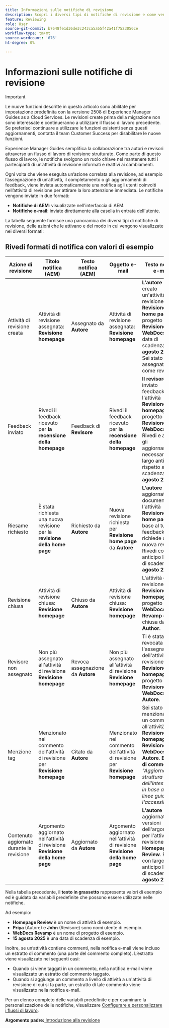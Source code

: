 ```yaml
---
title: Informazioni sulle notifiche di revisione
description: Scopri i diversi tipi di notifiche di revisione e come vengono attivate durante le diverse fasi del flusso di lavoro di revisione in Experience Manager Guides.
feature: Reviewing
role: User
source-git-commit: b7648fe1d36de3c243ca5a55f42a41f7523056ce
workflow-type: tm+mt
source-wordcount: '676'
ht-degree: 0%

---
```


# Informazioni sulle notifiche di revisione

>[!IMPORTANT]
>
> Le nuove funzioni descritte in questo articolo sono abilitate per impostazione predefinita con la versione 2508 di Experience Manager Guides as a Cloud Services. Le revisioni create prima della migrazione non sono interessate e continueranno a utilizzare il flusso di lavoro precedente. Se preferisci continuare a utilizzare le funzioni esistenti senza questi aggiornamenti, contatta il team Customer Success per disabilitare le nuove funzioni.

Experience Manager Guides semplifica la collaborazione tra autori e revisori attraverso un flusso di lavoro di revisione strutturato. Come parte di questo flusso di lavoro, le notifiche svolgono un ruolo chiave nel mantenere tutti i partecipanti di un’attività di revisione informati e reattivi ai cambiamenti.

Ogni volta che viene eseguita un’azione correlata alla revisione, ad esempio l’assegnazione di un’attività, il completamento o gli aggiornamenti di feedback, viene inviata automaticamente una notifica agli utenti coinvolti nell’attività di revisione per attirare la loro attenzione immediata. Le notifiche vengono inviate in due formati:

- **Notifiche di AEM**: visualizzate nell&#39;interfaccia di AEM.
- **Notifiche e-mail**: inviate direttamente alla casella in entrata dell&#39;utente.

La tabella seguente fornisce una panoramica dei diversi tipi di notifiche di revisione, delle azioni che le attivano e del modo in cui vengono visualizzate nei diversi formati:


## Rivedi formati di notifica con valori di esempio

| **Azione di revisione** | **Titolo notifica (AEM)** | **Testo notifica (AEM)** | **Oggetto e-mail** | **Testo notifica e-mail** | **Destinatario** |
|-----------------------------|--------------------------------------------------|-------------------------------------------------------------|--------------------------------------------------------|------------------------------------------------------------------------------------------------|-----------------------------|
| Attività di revisione creata | Attività di revisione assegnata: **Revisione homepage** | Assegnato da **Autore** | Attività di revisione assegnata: **Revisione homepage** | **L&#39;autore** ha creato un&#39;attività di revisione **Revisione home page** nel progetto **Revisione WebDocs** con data di scadenza **15 agosto 2025**. Sei stato assegnato come revisore. | **Revisore** |
| Feedback inviato | Rivedi il feedback ricevuto per **la recensione della homepage** | Feedback di **Revisore** | Rivedi il feedback ricevuto per **la recensione della homepage** | **Il revisore** ha inviato feedback per l&#39;attività **Revisione homepage** nel progetto **Revisione WebDocs**. Rivedi e apporta gli aggiornamenti necessari con largo anticipo rispetto alla scadenza **15 agosto 2025**. | **Autore** o **Iniziatore dell&#39;attività** |
| Riesame richiesto | È stata richiesta una nuova revisione per la **revisione della home page** | Richiesto da **Autore** | Nuova revisione richiesta per **Revisione home page** da **Autore** | **L&#39;autore** ha aggiornato il documento per l&#39;attività **Revisione home page** in base al tuo feedback e richiede una nuova revisione. Rivedi con largo anticipo la data di scadenza **15 agosto 2025**. | **Revisore** |
| Revisione chiusa | Attività di revisione chiusa: **Revisione homepage** | Chiuso da **Autore** | Attività di revisione chiusa: **Revisione homepage** | L&#39;attività di revisione **Revisione homepage** nel progetto **WebDocs Revamp** è stata chiusa da **Author**. | **Autore** o **Iniziatore dell&#39;attività** , **Revisore** |
| Revisore non assegnato | Non più assegnato all&#39;attività di revisione **Revisione homepage** | Revoca assegnazione da **Autore** | Non più assegnato all&#39;attività di revisione **Revisione homepage** | Ti è stata revocata l&#39;assegnazione dell&#39;attività di revisione **Revisione homepage** nel progetto **Revisione WebDocs** da **Autore**. | **Revisore** |
| Menzione tag | Menzionato nel commento dell&#39;attività di revisione per **Revisione homepage** | Citato da **Autore** | Menzionato nel commento dell&#39;attività di revisione per **Revisione homepage** | Sei stato menzionato in un commento all&#39;attività **Revisione homepage** in **Revisione WebDocs** da **Autore**. **Estratto di commento:** *&quot;Aggiornare la struttura dell&#39;intestazione in base alle linee guida per l&#39;accessibilità.&quot;* | **Utente menzionato** |
| Contenuto aggiornato durante la revisione | Argomento aggiornato nell&#39;attività di revisione **Revisione della home page** | Aggiornato da **Autore** | Argomento aggiornato nell&#39;attività di revisione **Revisione della home page** | **L&#39;autore** ha aggiornato le versioni dell&#39;argomento per l&#39;attività di revisione **Homepage Review**. Rivedi con largo anticipo la data di scadenza **15 agosto 2025**. | **Revisore** |


Nella tabella precedente, il **testo in grassetto** rappresenta valori di esempio ed è guidato da variabili predefinite che possono essere utilizzate nelle notifiche.


Ad esempio:

- **Homepage Review** è un nome di attività di esempio.
- **Priya** (Autore) e **John** (Revisore) sono nomi utente di esempio.
- **WebDocs Revamp** è un nome di progetto di esempio.
- **15 agosto 2025** è una data di scadenza di esempio.

Inoltre, se un’attività contiene commenti, nella notifica e-mail viene incluso un estratto di commento (una parte del commento completo). L’estratto viene visualizzato nei seguenti casi:

- Quando si viene taggati in un commento, nella notifica e-mail viene visualizzato un estratto del commento taggato.
- Quando si aggiunge un commento a livello di attività a un&#39;attività di revisione di cui si fa parte, un estratto di tale commento viene visualizzato nella notifica e-mail.

Per un elenco completo delle variabili predefinite e per esaminare la personalizzazione delle notifiche, visualizzare [Configurare e personalizzare i flussi di lavoro](../cs-install-guide/customize-workflows.md#customize-email-and-aem-notification-templates).




**Argomento padre:**[ Introduzione alla revisione](review.md)
